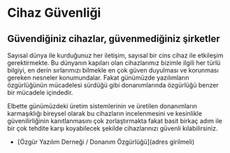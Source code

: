 # Cihaz Güvenliği

## Güvendiğiniz cihazlar, güvenmediğiniz şirketler

Sayısal dünya ile kurduğunuz her iletişim, sayısal bir cins cihaz ile etkileşim gerektirmekte. Bu dünyanın kapıları olan cihazlarımız bizimle ilgili her türlü bilgiyi, en derin sırlarımızı bilmekle en çok güven duyulması ve korunması gereken nesneler konumundalar. Fakat günümüzde yazılımların özgürlüğünün mücadelesi sürdüğü gibi donanımlarında özgürlüğü benzer bir mücadele içindedir. 

Elbette günümüzdeki üretim sistemlerinin ve üretilen donanımların karmaşıklığı bireysel olarak bu cihazların incelenmesini ve kesinlikle güvenilirliğinin kanıtlanmasını çok zorlaştırmakta fakat basit birkaç adım ile bir çok tehdite karşı koyabilecek şekilde cihazlarınızı güvenli kılabilirsiniz.

* [Özgür Yazılım Derneği / Donanım Özgürlüğü](adres girilmeli)

